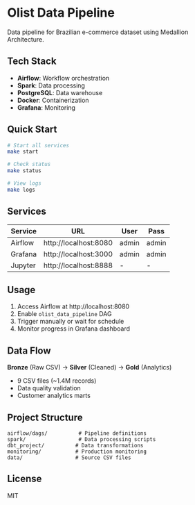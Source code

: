 # Olist Data Pipeline

Data pipeline for Brazilian e-commerce dataset using Medallion Architecture.

## Tech Stack

- **Airflow**: Workflow orchestration
- **Spark**: Data processing
- **PostgreSQL**: Data warehouse
- **Docker**: Containerization
- **Grafana**: Monitoring

## Quick Start

```bash
# Start all services
make start

# Check status
make status

# View logs
make logs
```

## Services

| Service | URL | User | Pass |
|---------|-----|------|------|
| Airflow | http://localhost:8080 | admin | admin |
| Grafana | http://localhost:3000 | admin | admin |
| Jupyter | http://localhost:8888 | - | - |

## Usage

1. Access Airflow at http://localhost:8080
2. Enable `olist_data_pipeline` DAG
3. Trigger manually or wait for schedule
4. Monitor progress in Grafana dashboard

## Data Flow

**Bronze** (Raw CSV) → **Silver** (Cleaned) → **Gold** (Analytics)

- 9 CSV files (~1.4M records)
- Data quality validation
- Customer analytics marts

## Project Structure

```
airflow/dags/          # Pipeline definitions
spark/                 # Data processing scripts
dbt_project/          # Data transformations
monitoring/           # Production monitoring
data/                 # Source CSV files
```

## License

MIT

